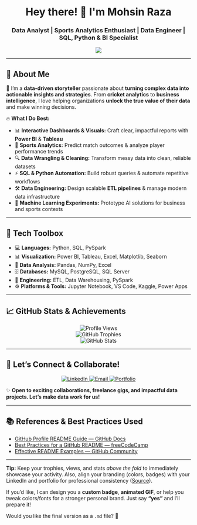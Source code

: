 <h1 align="center"> Hey there! 👋 I'm Mohsin Raza </h1>
<h3 align="center"> Data Analyst | Sports Analytics Enthusiast | Data Engineer | SQL, Python & BI Specialist </h3>

<p align="center">
  <img src="https://readme-typing-svg.herokuapp.com?color=F7B801&size=22&center=true&vCenter=true&width=700&lines=Transforming+Raw+Data+into+Winning+Insights!;Sports+Analytics+%7C+SQL+%7C+Python+%7C+Power+BI;Data-Driven+Decisions+that+Matter!;Lifelong+Learner+%7C+Problem+Solver+%7C+Team+Player!" />
</p>

---

## 🚀 About Me  
🎯 I’m a **data-driven storyteller** passionate about **turning complex data into actionable insights and strategies**. From **cricket analytics** to **business intelligence**, I love helping organizations **unlock the true value of their data** and make winning decisions.

🔥 **What I Do Best:**  
- 📊 **Interactive Dashboards & Visuals:** Craft clear, impactful reports with **Power BI** & **Tableau**
- 🏏 **Sports Analytics:** Predict match outcomes & analyze player performance trends
- 🔍 **Data Wrangling & Cleaning:** Transform messy data into clean, reliable datasets
- ⚡ **SQL & Python Automation:** Build robust queries & automate repetitive workflows
- 🛠️ **Data Engineering:** Design scalable **ETL pipelines** & manage modern data infrastructure
- 🤖 **Machine Learning Experiments:** Prototype AI solutions for business and sports contexts

---

## 🧰 Tech Toolbox  
- 💻 **Languages:** Python, SQL, PySpark  
- 📊 **Visualization:** Power BI, Tableau, Excel, Matplotlib, Seaborn  
- 📂 **Data Analysis:** Pandas, NumPy, Excel  
- 🗄️ **Databases:** MySQL, PostgreSQL, SQL Server  
- 🔧 **Engineering:** ETL, Data Warehousing, PySpark  
- ⚙️ **Platforms & Tools:** Jupyter Notebook, VS Code, Kaggle, Power Apps  

---

## 📈 GitHub Stats & Achievements

<p align="center">
  <img src="https://komarev.com/ghpvc/?username=MohsinR11&color=blue" alt="Profile Views"/>
  <br/>
  <img src="https://github-profile-trophy.vercel.app/?username=MohsinR11&theme=gruvbox" alt="GitHub Trophies"/>
  <br/>
  <img src="https://github-readme-stats.vercel.app/api?username=MohsinR11&show_icons=true&theme=radical" alt="GitHub Stats"/>
</p>

---

## 🤝 Let’s Connect & Collaborate!

<p align="center">
  <a href="https://www.linkedin.com/in/mohsin--raza/" target="_blank">
    <img src="https://img.shields.io/badge/LinkedIn-0077B5?style=for-the-badge&logo=linkedin&logoColor=white" alt="LinkedIn"/>
  </a>
  <a href="mailto:mohsinansari1799@gmail.com" target="_blank">
    <img src="https://img.shields.io/badge/Email-D14836?style=for-the-badge&logo=gmail&logoColor=white" alt="Email"/>
  </a>
  <a href="https://www.zapfolio.in/mohsinraza-ob" target="_blank">
    <img src="https://img.shields.io/badge/Portfolio-111111?style=for-the-badge&logo=Portfolio&logoColor=white" alt="Portfolio"/>
  </a>
</p>

✨ **Open to exciting collaborations, freelance gigs, and impactful data projects. Let’s make data work for us!**

---

## 📚 References & Best Practices Used

- [GitHub Profile README Guide — GitHub Docs](https://docs.github.com/en/github/setting-up-and-managing-your-github-profile/customizing-your-profile/about-your-profile)
- [Best Practices for a GitHub README — freeCodeCamp](https://www.freecodecamp.org/news/how-to-write-a-good-readme-file/)
- [Effective README Examples — GitHub Community](https://github.com/matiassingers/awesome-readme)

---

**Tip:** Keep your trophies, views, and stats *above the fold* to immediately showcase your activity. Also, align your branding (colors, badges) with your LinkedIn and portfolio for professional consistency ([Source](https://www.aleksandrhovhannisyan.com/blog/github-profile-readme-template-examples/)).

If you’d like, I can design you a **custom badge**, **animated GIF**, or help you tweak colors/fonts for a stronger personal brand. Just say **“yes”** and I’ll prepare it!

Would you like the final version as a `.md` file? 🚀
